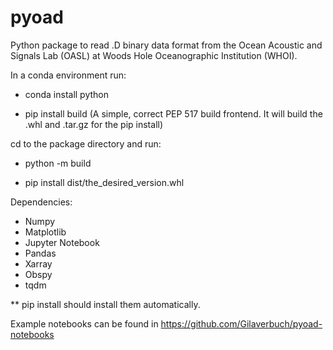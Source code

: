 # pyoad
Python package to read .D binary data format from the Ocean Acoustic and Signals Lab (OASL) at Woods Hole Oceanographic Institution (WHOI).

In a conda environment run:

- conda install python 

- pip install build (A simple, correct PEP 517 build frontend. It will build the .whl and .tar.gz for the pip install)

cd to the package directory and run:

- python -m build

- pip install dist/the_desired_version.whl


Dependencies:

- Numpy
- Matplotlib
- Jupyter Notebook
- Pandas
- Xarray
- Obspy
- tqdm

** pip install should install them automatically.


Example notebooks can be found in https://github.com/Gilaverbuch/pyoad-notebooks


